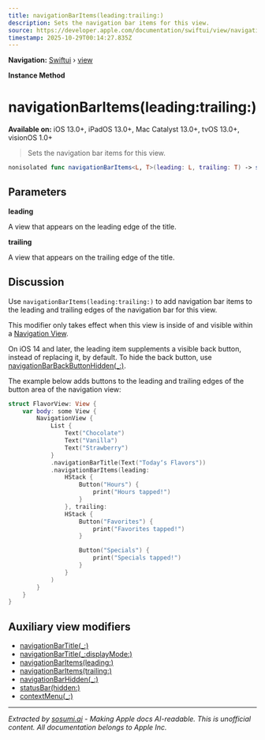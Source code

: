 ```yaml
---
title: navigationBarItems(leading:trailing:)
description: Sets the navigation bar items for this view.
source: https://developer.apple.com/documentation/swiftui/view/navigationbaritems(leading:trailing:)
timestamp: 2025-10-29T00:14:27.835Z
---
```


**Navigation:** [Swiftui](/documentation/swiftui) › [view](/documentation/swiftui/view)

**Instance Method**

# navigationBarItems(leading:trailing:)

**Available on:** iOS 13.0+, iPadOS 13.0+, Mac Catalyst 13.0+, tvOS 13.0+, visionOS 1.0+

> Sets the navigation bar items for this view.

```swift
nonisolated func navigationBarItems<L, T>(leading: L, trailing: T) -> some View where L : View, T : View
```

## Parameters

**leading**

A view that appears on the leading edge of the title.



**trailing**

A view that appears on the trailing edge of the title.



## Discussion

Use `navigationBarItems(leading:trailing:)` to add navigation bar items to the leading and trailing edges of the navigation bar for this view.

This modifier only takes effect when this view is inside of and visible within a [Navigation View](/documentation/swiftui/navigationview).

On iOS 14 and later, the leading item supplements a visible back button, instead of replacing it, by default. To hide the back button, use [navigationBarBackButtonHidden(_:)](/documentation/swiftui/view/navigationbarbackbuttonhidden(_:)).

The example below adds buttons to the leading and trailing edges of the button area of the navigation view:

```swift
struct FlavorView: View {
    var body: some View {
        NavigationView {
            List {
                Text("Chocolate")
                Text("Vanilla")
                Text("Strawberry")
            }
            .navigationBarTitle(Text("Today‘s Flavors"))
            .navigationBarItems(leading:
                HStack {
                    Button("Hours") {
                        print("Hours tapped!")
                    }
                }, trailing:
                HStack {
                    Button("Favorites") {
                        print("Favorites tapped!")
                    }

                    Button("Specials") {
                        print("Specials tapped!")
                    }
                }
            )
        }
    }
}
```

## Auxiliary view modifiers

- [navigationBarTitle(_:)](/documentation/swiftui/view/navigationbartitle(_:))
- [navigationBarTitle(_:displayMode:)](/documentation/swiftui/view/navigationbartitle(_:displaymode:))
- [navigationBarItems(leading:)](/documentation/swiftui/view/navigationbaritems(leading:))
- [navigationBarItems(trailing:)](/documentation/swiftui/view/navigationbaritems(trailing:))
- [navigationBarHidden(_:)](/documentation/swiftui/view/navigationbarhidden(_:))
- [statusBar(hidden:)](/documentation/swiftui/view/statusbar(hidden:))
- [contextMenu(_:)](/documentation/swiftui/view/contextmenu(_:))

---

*Extracted by [sosumi.ai](https://sosumi.ai) - Making Apple docs AI-readable.*
*This is unofficial content. All documentation belongs to Apple Inc.*
